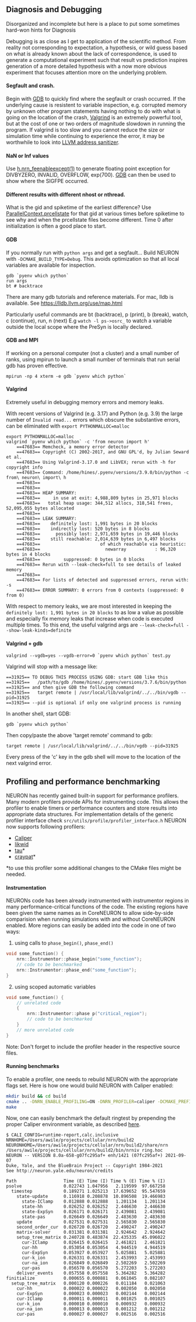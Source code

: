 
Diagnosis and Debugging
-----------------------

Disorganized and incomplete but here is a place to put some sometimes
hard-won hints for Diagnosis

Debugging is as close as I get to application of the scientific method.
From reality not corresponding to expectation, a hypothesis,
or wild guess based on what is already known about the lack of correspondence,
is used to generate a computational experiment such that result vs
prediction inspires generation of a more detailed hypothesis with a now
more obvious experiment that focuses attention more on the underlying problem.

#### Segfault and crash.

Begin with [GDB](#GDB) to quickly find where the segfault or crash occurred.
If the underlying cause is resistent to variable inspection, e.g. corrupted
memory by unknown other program statements having nothing to do with
what is going on the location of the crash, [Valgrind](#Valgrind) is an
extremely powerful tool, but at the cost of one or two orders of
magnitude slowdown in running the program.
If valgrind is too slow and you cannot reduce the size or simulation time
while continuing to experience the error, it may be worthwhile to look into
[LLVM address sanitizer](https://github.com/neuronsimulator/nrn/issues/1213).

#### NaN or Inf values
Use [h.nrn_feenableexcept(1)](../python/programming/errors.html#nrn_fenableexcept)
to generate floating point exception for
DIVBYZERO, INVALID, OVERFLOW, exp(700). [GDB](#GDB) can then be used to show
where the SIGFPE occurred.

#### Different results with different nhost or nthread.
What is the gid and spiketime of the earliest difference?
Use [ParallelContext.prcellstate](../python/modelspec/programmatic/network/parcon.html?highlight=prcellstate#ParallelContext.prcellstate)
for that gid at various times
before spiketime to see why and when the prcellstate files become different.
Time 0 after initialization is often a good place to start.

#### GDB
If you normally run with ```python args``` and get a segfault...
Build NEURON with ```-DCMAKE_BUILD_TYPE=Debug```. This avoids
optimization so that all local variables are available for inspection.
```
gdb `pyenv which python`
run args
bt # backtrace
```
There are many gdb tutorials and reference materials. For mac, lldb is
available. See <https://lldb.llvm.org/use/map.html>

Particularly useful commands are bt (backtrace), p (print), b (break), watch,
c (continue), run, n (next)
E.g ```watch -l ps->osrc_``` to watch a variable outside the local scope where
the PreSyn is locally declared.

#### GDB and MPI
If working on a personal computer (not a cluster) and a small number of ranks,
using mpirun to launch a small number of terminals that run serial gdb
has proven effective.
```
mpirun -np 4 xterm -e gdb `pyenv which python`
```

#### Valgrind
Extremely useful in debugging memory errors and memory leaks.

With recent versions of Valgrind (e.g. 3.17) and Python (e.g. 3.9) the
large number of `Invalid read...` errors which obscure the substantive errors,
can be eliminated with `export PYTHONMALLOC=malloc`

```
export PYTHONMALLOC=malloc
valgrind `pyenv which python` -c 'from neuron import h'
    ==47683== Memcheck, a memory error detector
    ==47683== Copyright (C) 2002-2017, and GNU GPL'd, by Julian Seward et al.
    ==47683== Using Valgrind-3.17.0 and LibVEX; rerun with -h for copyright info
    ==47683== Command: /home/hines/.pyenv/versions/3.9.0/bin/python -c from\ neuron\ import\ h
    ==47683== 
    ==47683== 
    ==47683== HEAP SUMMARY:
    ==47683==     in use at exit: 4,988,809 bytes in 25,971 blocks
    ==47683==   total heap usage: 344,512 allocs, 318,541 frees, 52,095,055 bytes allocated
    ==47683== 
    ==47683== LEAK SUMMARY:
    ==47683==    definitely lost: 1,991 bytes in 20 blocks
    ==47683==    indirectly lost: 520 bytes in 8 blocks
    ==47683==      possibly lost: 2,971,659 bytes in 19,446 blocks
    ==47683==    still reachable: 2,014,639 bytes in 6,497 blocks
    ==47683==                       of which reachable via heuristic:
    ==47683==                         newarray           : 96,320 bytes in 4 blocks
    ==47683==         suppressed: 0 bytes in 0 blocks
    ==47683== Rerun with --leak-check=full to see details of leaked memory
    ==47683== 
    ==47683== For lists of detected and suppressed errors, rerun with: -s
    ==47683== ERROR SUMMARY: 0 errors from 0 contexts (suppressed: 0 from 0)
```

With respect to memory leaks, we are most interested in keeping the
`definitely lost: 1,991 bytes in 20 blocks` to as low a value as possible
and especially fix memory leaks that increase when code is executed
multiple times. To this end, the useful valgrind args are
`--leak-check=full --show-leak-kinds=definite`
 

#### Valgrind + gdb
```
valgrind --vgdb=yes --vgdb-error=0 `pyenv which python` test.py
```
Valgrind will stop with a message like:
```
==31925== TO DEBUG THIS PROCESS USING GDB: start GDB like this
==31925==   /path/to/gdb /home/hines/.pyenv/versions/3.7.6/bin/python
==31925== and then give GDB the following command
==31925==   target remote | /usr/local/lib/valgrind/../../bin/vgdb --pid=31925
==31925== --pid is optional if only one valgrind process is running
```
In another shell, start GDB:
```
gdb `pyenv which python`
```
Then copy/paste the above 'target remote' command to gdb:
```
target remote | /usr/local/lib/valgrind/../../bin/vgdb --pid=31925
```
Every press of the 'c' key in the gdb shell will move to the location of
the next valgrind error.


Profiling and performance benchmarking
--------------------------------------

NEURON has recently gained built-in support for performance profilers. Many modern profilers provide APIs for instrumenting code. This allows the profiler to enable timers or performance counters and store results into appropriate data structures. For implementation details of the generic profiler interface check `src/utils/profile/profiler_interface.h` NEURON now supports following profilers:

* [Caliper](https://software.llnl.gov/Caliper/)
* [likwid](https://github.com/RRZE-HPC/likwid)
* [tau](https://www.paratools.com/tau)*
* [craypat](https://docs.nersc.gov/tools/performance/craypat/)*

*to use this profiler some additional changes to the CMake files might be needed.

#### Instrumentation

NEURONs code has been already instrumented with instrumentor regions in many performance-critical functions of the code. The existing regions have been given the same names as in CoreNEURON to allow side-by-side comparision when running simulations with and without CoreNEURON enabled. More regions can easily be added into the code in one of two ways:

1. using calls to `phase_begin()`, `phase_end()`

```c++
void some_function() {
    nrn::Instrumentor::phase_begin("some_function");
    // code to be benchmarked
    nrn::Instrumentor::phase_end("some_function");
}
```

2. using scoped automatic variables

```c++
void some_function() {
    // unrelated code
    {
        nrn::Instrumentor::phase p("critical_region");
        // code to be benchmarked
    }
    // more unrelated code
}
```
Note: Don't forget to include the profiler header in the respective source files.

#### Running benchmarks

To enable a profiler, one needs to rebuild NEURON with the appropriate flags set. Here is how one would build NEURON with Caliper enabled:

```bash
mkdir build && cd build
cmake .. -DNRN_ENABLE_PROFILING=ON -DNRN_PROFILER=caliper -DCMAKE_PREFIX_PATH=/path/to/caliper/share/cmake/caliper -DNRN_ENABLE_TESTS=ON
make
```

Now, one can easily benchmark the default ringtest by prepending the proper Caliper environment variable, as described [here](https://software.llnl.gov/Caliper/CaliperBasics.html#region-profiling).

```
$ CALI_CONFIG=runtime-report,calc.inclusive NRNHOME=/Users/awile/projects/cellular/nrn/build2 NEURONHOME=/Users/awile/projects/cellular/nrn/build2/share/nrn /Users/awile/projects/cellular/nrn/build2/bin/nrniv ring.hoc
NEURON -- VERSION 8.0a-658-g07fc295af+ enh/1421 (07fc295af+) 2021-09-07
Duke, Yale, and the BlueBrain Project -- Copyright 1984-2021
See http://neuron.yale.edu/neuron/credits

Path                  Time (E) Time (I) Time % (E) Time % (I)
psolve                0.022743 1.047956   2.119599  97.667258
  timestep            0.189271 1.025213  17.639652  95.547659
    state-update      0.116918 0.208878  10.896508  19.466983
      state-IClamp    0.012888 0.012888   1.201134   1.201134
      state-hh        0.026252 0.026252   2.446630   2.446630
      state-ExpSyn    0.026171 0.026171   2.439081   2.439081
      state-pas       0.026649 0.026649   2.483630   2.483630
    update            0.027531 0.027531   2.565830   2.565830
    second_order_cur  0.026720 0.026720   2.490247   2.490247
    matrix-solver     0.031381 0.031381   2.924642   2.924642
    setup_tree_matrix 0.240728 0.483874  22.435335  45.096022
      cur-IClamp      0.026415 0.026415   2.461821   2.461821
      cur-hh          0.053054 0.053054   4.944519   4.944519
      cur-ExpSyn      0.053927 0.053927   5.025881   5.025881
      cur-k_ion       0.026331 0.026331   2.453993   2.453993
      cur-na_ion      0.026849 0.026849   2.502269   2.502269
      cur-pas         0.056570 0.056570   5.272203   5.272203
    deliver_events    0.057558 0.057558   5.364282   5.364282
finitialize           0.000655 0.000881   0.061045   0.082107
  setup_tree_matrix   0.000120 0.000226   0.011184   0.021063
    cur-hh            0.000022 0.000022   0.002050   0.002050
    cur-ExpSyn        0.000023 0.000023   0.002144   0.002144
    cur-IClamp        0.000011 0.000011   0.001025   0.001025
    cur-k_ion         0.000010 0.000010   0.000932   0.000932
    cur-na_ion        0.000013 0.000013   0.001212   0.001212
    cur-pas           0.000027 0.000027   0.002516   0.002516
```



